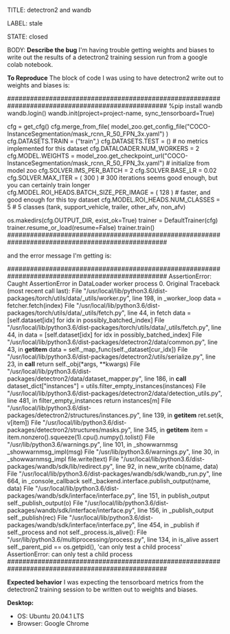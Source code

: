 TITLE:
detectron2 and wandb

LABEL:
stale

STATE:
closed

BODY:
**Describe the bug**
I'm having trouble getting weights and biases to write out the results of a detectron2 training session run from a google colab notebook.

**To Reproduce**
The block of code I was using to have detectron2 write out to weights and biases is: 

##################################################################################################
%pip install wandb
wandb.login()
wandb.init(project=project-name, sync_tensorboard=True)

cfg = get_cfg()
cfg.merge_from_file(
    model_zoo.get_config_file("COCO-InstanceSegmentation/mask_rcnn_R_50_FPN_3x.yaml")
)
cfg.DATASETS.TRAIN = ("train",)
cfg.DATASETS.TEST = ()  # no metrics implemented for this dataset
cfg.DATALOADER.NUM_WORKERS = 2
cfg.MODEL.WEIGHTS = model_zoo.get_checkpoint_url("COCO-InstanceSegmentation/mask_rcnn_R_50_FPN_3x.yaml")  # initialize from model zoo
cfg.SOLVER.IMS_PER_BATCH = 2
cfg.SOLVER.BASE_LR = 0.02
cfg.SOLVER.MAX_ITER = (
    300
)  # 300 iterations seems good enough, but you can certainly train longer
cfg.MODEL.ROI_HEADS.BATCH_SIZE_PER_IMAGE = (
    128
)  # faster, and good enough for this toy dataset
cfg.MODEL.ROI_HEADS.NUM_CLASSES = 5  # 5 classes (tank, support_vehicle, trailer, other_afv, non_afv)

os.makedirs(cfg.OUTPUT_DIR, exist_ok=True)
trainer = DefaultTrainer(cfg)
trainer.resume_or_load(resume=False)
trainer.train()
##################################################################################################

and the error message I'm getting is:

##################################################################################################
AssertionError: Caught AssertionError in DataLoader worker process 0.
Original Traceback (most recent call last):
  File "/usr/local/lib/python3.6/dist-packages/torch/utils/data/_utils/worker.py", line 198, in _worker_loop
    data = fetcher.fetch(index)
  File "/usr/local/lib/python3.6/dist-packages/torch/utils/data/_utils/fetch.py", line 44, in fetch
    data = [self.dataset[idx] for idx in possibly_batched_index]
  File "/usr/local/lib/python3.6/dist-packages/torch/utils/data/_utils/fetch.py", line 44, in <listcomp>
    data = [self.dataset[idx] for idx in possibly_batched_index]
  File "/usr/local/lib/python3.6/dist-packages/detectron2/data/common.py", line 43, in __getitem__
    data = self._map_func(self._dataset[cur_idx])
  File "/usr/local/lib/python3.6/dist-packages/detectron2/utils/serialize.py", line 23, in __call__
    return self._obj(*args, **kwargs)
  File "/usr/local/lib/python3.6/dist-packages/detectron2/data/dataset_mapper.py", line 186, in __call__
    dataset_dict["instances"] = utils.filter_empty_instances(instances)
  File "/usr/local/lib/python3.6/dist-packages/detectron2/data/detection_utils.py", line 481, in filter_empty_instances
    return instances[m]
  File "/usr/local/lib/python3.6/dist-packages/detectron2/structures/instances.py", line 139, in __getitem__
    ret.set(k, v[item])
  File "/usr/local/lib/python3.6/dist-packages/detectron2/structures/masks.py", line 345, in __getitem__
    item = item.nonzero().squeeze(1).cpu().numpy().tolist()
  File "/usr/lib/python3.6/warnings.py", line 101, in _showwarnmsg
    _showwarnmsg_impl(msg)
  File "/usr/lib/python3.6/warnings.py", line 30, in _showwarnmsg_impl
    file.write(text)
  File "/usr/local/lib/python3.6/dist-packages/wandb/sdk/lib/redirect.py", line 92, in new_write
    cb(name, data)
  File "/usr/local/lib/python3.6/dist-packages/wandb/sdk/wandb_run.py", line 664, in _console_callback
    self._backend.interface.publish_output(name, data)
  File "/usr/local/lib/python3.6/dist-packages/wandb/sdk/interface/interface.py", line 151, in publish_output
    self._publish_output(o)
  File "/usr/local/lib/python3.6/dist-packages/wandb/sdk/interface/interface.py", line 156, in _publish_output
    self._publish(rec)
  File "/usr/local/lib/python3.6/dist-packages/wandb/sdk/interface/interface.py", line 454, in _publish
    if self._process and not self._process.is_alive():
  File "/usr/lib/python3.6/multiprocessing/process.py", line 134, in is_alive
    assert self._parent_pid == os.getpid(), 'can only test a child process'
AssertionError: can only test a child process
##################################################################################################

**Expected behavior**
I was expecting the tensorboard metrics from the detectron2 training session to be written out to weights and biases.

**Desktop:**
 - OS: Ubuntu 20.04.1 LTS
 - Browser: Google Chrome



